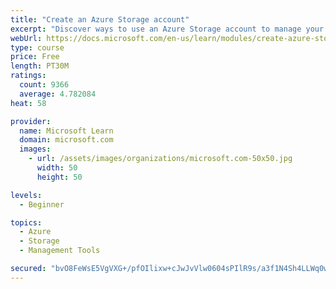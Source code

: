 ```yaml
---
title: "Create an Azure Storage account"
excerpt: "Discover ways to use an Azure Storage account to manage your data for billing, access, and storage location of your blobs, files, queues, and tables."
webUrl: https://docs.microsoft.com/en-us/learn/modules/create-azure-storage-account/
type: course
price: Free
length: PT30M
ratings:
  count: 9366
  average: 4.782084
heat: 58

provider:
  name: Microsoft Learn
  domain: microsoft.com
  images:
    - url: /assets/images/organizations/microsoft.com-50x50.jpg
      width: 50
      height: 50

levels:
  - Beginner

topics:
  - Azure
  - Storage
  - Management Tools

secured: "bvO8FeWsE5VgVXG+/pfOIlixw+cJwJvVlw0604sPIlR9s/a3f1N4Sh4LLWq0wW4y033T+4wkQ21GYF8oTUsChmmmcoFQql9XHS6C2P6vOvZ7fu1ROA3yLKTscUrlNb+VX8e/apUnuoCJvzf3xNtMtmEhpzrntHxQNObLGfO1fWvtYqPfQ2ZKFqpPTv26vV+/YmiN6GD1C6oeJqBrHPMPGIhvETiF9qWS2+HwZRqxhnz4ZRCxsKTDt/hv0PRAALrT1DydY5PZxC934QdYVR6i9pRniBpjIv95o43aj2b8Zx2PVj3Vtrvu8gfDdfHZJ9UsgQJWn6Fce08bGt9cX+0Clxn8NEk4hVBQd2xN0xAbKJG9fC9GSmdfegfYEqUpy3UqZuATDSKeJU51eTxKKBOBZ5Lt/mf2AyTUnb98YR7I6+c=;Lbv1smhzrC/25qcHNausBw=="
---
```


